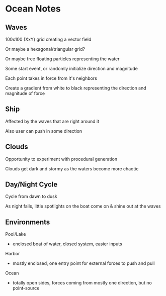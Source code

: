# Ocean Notes

## Waves

100x100 (XxY) grid creating a vector field

Or maybe a hexagonal/triangular grid?

Or maybe free floating particles representing the water

Some start event, or randomly initialize direction and magnitude

Each point takes in force from it's neighbors

Create a gradient from white to black representing the direction and magnitude of force

## Ship

Affected by the waves that are right around it

Also user can push in some direction

## Clouds

Opportunity to experiment with procedural generation

Clouds get dark and stormy as the waters become more chaotic

## Day/Night Cycle

Cycle from dawn to dusk

As night falls, little spotlights on the boat come on & shine out at the waves

## Environments

Pool/Lake

- enclosed boat of water, closed system, easier inputs

Harbor

- mostly enclosed, one entry point for external forces to push and pull

Ocean

- totally open sides, forces coming from mostly one direction, but no point-source
